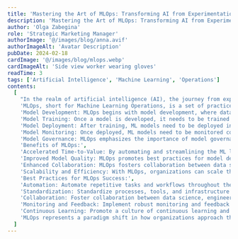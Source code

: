 ```yaml
---
title: 'Mastering the Art of MLOps: Transforming AI from Experimentation to Production'
description: 'Mastering the Art of MLOps: Transforming AI from Experimentation to Production'
author: 'Olga Zabegina'
role: 'Strategic Marketing Manager'
authorImage: '@/images/blog/anna.avif'
authorImageAlt: 'Avatar Description'
pubDate: 2024-02-18
cardImage: '@/images/blog/mlops.webp'
cardImageAlt: 'Side view worker wearing gloves'
readTime: 3
tags: ['Artificial Intelligence', 'Machine Learning', 'Operations']
contents:
  [
    "In the realm of artificial intelligence (AI), the journey from experimentation to production deployment is often fraught with challenges. While developing machine learning (ML) models is just the beginning, deploying and managing them at scale requires a systematic approach that integrates machine learning with operations—hence, MLOps. In this blog post, we'll explore the concept of MLOps, its significance in the AI lifecycle, key principles, and best practices for success.",
    'MLOps, short for Machine Learning Operations, is a set of practices, processes, and tools aimed at streamlining the lifecycle of ML models—from development and training to deployment and monitoring. MLOps brings together the disciplines of machine learning, software engineering, and DevOps to enable organizations to build, deploy, and manage ML models efficiently and effectively.',
    'Model Development: MLOps begins with model development, where data scientists experiment with different algorithms, features, and hyperparameters to build ML models that meet business objectives.',
    'Model Training: Once a model is developed, it needs to be trained on relevant data to learn patterns and make predictions. MLOps involves automating the process of model training and tuning to optimize performance and scalability.',
    'Model Deployment: After training, ML models need to be deployed into production environments where they can make predictions in real-time. MLOps focuses on automating the deployment process and ensuring that models are deployed consistently and reliably across different environments.',
    'Model Monitoring: Once deployed, ML models need to be monitored continuously to detect performance degradation, data drift, and other issues that may affect their accuracy and reliability. MLOps involves setting up monitoring tools and processes to track model performance and trigger alerts when anomalies are detected',
    'Model Governance: MLOps emphasizes the importance of model governance, including version control, documentation, and compliance with regulatory requirements. By implementing robust governance practices, organizations can ensure transparency, accountability, and compliance throughout the ML lifecycle.',
    'Benefits of MLOps:',
    'Accelerated Time-to-Value: By automating and streamlining the ML lifecycle, MLOps enables organizations to bring ML models into production faster, accelerating time-to-value and enabling quicker decision-making.',
    'Improved Model Quality: MLOps promotes best practices for model development, training, and deployment, leading to higher-quality models with better performance, reliability, and scalability.',
    'Enhanced Collaboration: MLOps fosters collaboration between data scientists, software engineers, and operations teams, breaking down silos and enabling cross-functional teams to work together more effectively.',
    'Scalability and Efficiency: With MLOps, organizations can scale their ML initiatives more efficiently, deploying and managing models across large-scale production environments with ease.',
    'Best Practices for MLOps Success:',
    'Automation: Automate repetitive tasks and workflows throughout the ML lifecycle, from data preprocessing and model training to deployment and monitoring.',
    'Standardization: Standardize processes, tools, and infrastructure to ensure consistency and repeatability across the ML lifecycle.',
    'Collaboration: Foster collaboration between data science, engineering, and operations teams to align goals, share insights, and drive innovation.',
    'Monitoring and Feedback: Implement robust monitoring and feedback loops to track model performance, detect issues, and iterate on improvements continuously.',
    'Continuous Learning: Promote a culture of continuous learning and improvement, encouraging teams to experiment, learn from failures, and adapt to changing requirements and environments.',
    'MLOps represents a paradigm shift in how organizations approach the deployment and management of ML models, moving from ad-hoc experimentation to systematic, scalable operations. By embracing MLOps principles and best practices, organizations can unlock the full potential of AI, driving innovation, efficiency, and business value in the digital age.',
  ]
---
```

